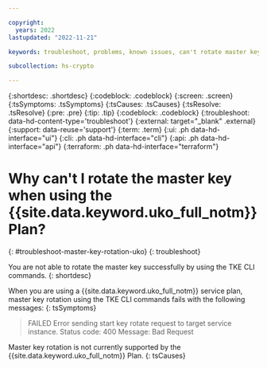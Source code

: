 ```yaml
---

copyright:
  years: 2022
lastupdated: "2022-11-21"

keywords: troubleshoot, problems, known issues, can't rotate master key 

subcollection: hs-crypto

---
```


{:shortdesc: .shortdesc}
{:codeblock: .codeblock}
{:screen: .screen}
{:tsSymptoms: .tsSymptoms}
{:tsCauses: .tsCauses}
{:tsResolve: .tsResolve}
{:pre: .pre}
{:tip: .tip}
{:codeblock: .codeblock}
{:troubleshoot: data-hd-content-type='troubleshoot'}
{:external: target="_blank" .external}
{:support: data-reuse='support'}
{:term: .term}
{:ui: .ph data-hd-interface="ui"}
{:cli: .ph data-hd-interface="cli"}
{:api: .ph data-hd-interface="api"}
{:terraform: .ph data-hd-interface="terraform"}

# Why can't I rotate the master key when using the {{site.data.keyword.uko_full_notm}} Plan?
{: #troubleshoot-master-key-rotation-uko}
{: troubleshoot}

You are not able to rotate the master key successfully by using the TKE CLI commands.
{: shortdesc}

When you are using a {{site.data.keyword.uko_full_notm}} service plan, master key rotation using the TKE CLI commands fails with the following messages: 
{: tsSymptoms}

> FAILED
> Error sending start key rotate request to target service instance.
> Status code: 400
> Message: Bad Request

Master key rotation is not currently supported by the {{site.data.keyword.uko_full_notm}} Plan.
{: tsCauses}

